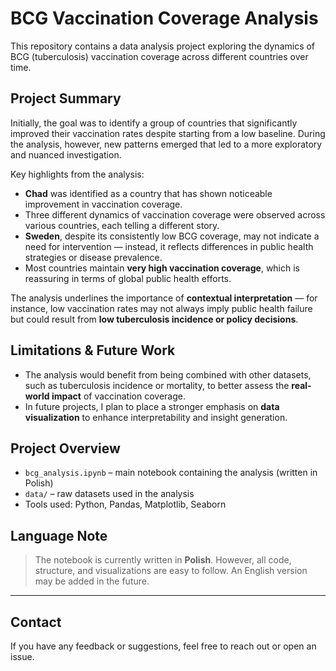 # BCG Vaccination Coverage Analysis

This repository contains a data analysis project exploring the dynamics of BCG (tuberculosis) vaccination coverage across different countries over time.

## Project Summary

Initially, the goal was to identify a group of countries that significantly improved their vaccination rates despite starting from a low baseline. During the analysis, however, new patterns emerged that led to a more exploratory and nuanced investigation.

Key highlights from the analysis:

-  **Chad** was identified as a country that has shown noticeable improvement in vaccination coverage.
-  Three different dynamics of vaccination coverage were observed across various countries, each telling a different story.
-  **Sweden**, despite its consistently low BCG coverage, may not indicate a need for intervention — instead, it reflects differences in public health strategies or disease prevalence.
-  Most countries maintain **very high vaccination coverage**, which is reassuring in terms of global public health efforts.

The analysis underlines the importance of **contextual interpretation** — for instance, low vaccination rates may not always imply public health failure but could result from **low tuberculosis incidence or policy decisions**.

##  Limitations & Future Work

- The analysis would benefit from being combined with other datasets, such as tuberculosis incidence or mortality, to better assess the **real-world impact** of vaccination coverage.
- In future projects, I plan to place a stronger emphasis on **data visualization** to enhance interpretability and insight generation.

##  Project Overview

- `bcg_analysis.ipynb` – main notebook containing the analysis (written in Polish)
- `data/` – raw datasets used in the analysis
-  Tools used: Python, Pandas, Matplotlib, Seaborn
  

##  Language Note

>  The notebook is currently written in **Polish**. However, all code, structure, and visualizations are easy to follow. An English version may be added in the future.

---

##  Contact

If you have any feedback or suggestions, feel free to reach out or open an issue.


